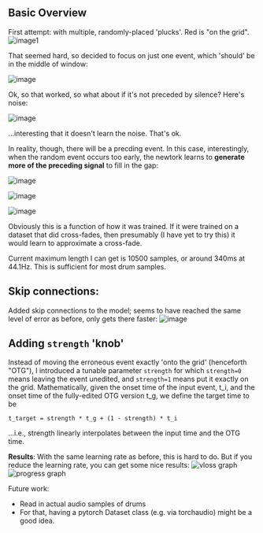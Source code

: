 
## Basic Overview
First attempt: with multiple, randomly-placed 'plucks'.  Red is "on the grid".
![image1](../../images/TimeAlignPic1_many_plusminus.png)


That seemed hard, so decided to focus on just one event, which 'should' be in the middle of window:

![image](../../images/TimeAlignPic2_single_random_silence.png)


Ok, so that worked, so what about if it's not preceded by silence?  Here's noise:

![image](../../images/TimeAlignPic2_single_random_noisered.png)

...interesting that it doesn't learn the noise.  That's ok.


In reality, though, there will be a precding event.  In this case, interestingly, when the random event occurs too early, the newtork learns to **generate more of the preceding signal** to fill in the gap:

![image](../../images/TimeAlign_generatemissing.png)

![image](../../images/TimeAlign_generatemissing2.png)	

![image](../../images/TimeAlignanotherexample.png)

Obviously this is a function of how it was trained.  If it were trained on a dataset that did cross-fades, then presumably (I have yet to try this) it would learn to approximate a cross-fade.

Current maximum length I can get is 10500 samples, or around 340ms at 44.1Hz.  This is sufficient for most drum samples.  


## Skip connections:

Added skip connections to the model; seems to have reached the same level of error as before, only gets there faster:
![image](loss_skips.png)


## Adding `strength` 'knob'

Instead of moving the erroneous event exactly 'onto the grid' (henceforth "OTG"), I introduced a tunable parameter `strength` for which
`strength=0` means leaving the event unedited, and `strength=1` means put it exactly on the grid.  Mathematically,
given the onset time of the input event, t_i, and the onset time of the fully-edited OTG version t_g,
we define the target time to be

`t_target = strength * t_g + (1 - strength) * t_i`

...i.e., strength linearly interpolates between the input time and the OTG time.  

**Results**: With the same learning rate as before, this is hard to do.  But if you reduce the learning rate, you can get some nice results:
![vloss graph](strength=0.5/vloss_hist_graph_strength=0.5.png)
![progress graph](strength=0.5/progress0.png)


Future work:

- Read in actual audio samples of drums
- For that, having a pytorch Dataset class (e.g. via torchaudio) might be a good idea. 
